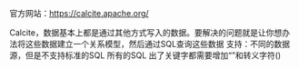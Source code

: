 官方网站：https://calcite.apache.org/

Calcite，数据基本上都是通过其他方式写入的数据。要解决的问题就是让你想办法将这些数据建立一个关系模型，然后通过SQL查询这些数据
支持：不同的数据源，但是不支持标准的SQL 所有的SQL 出了关键字都需要增加“”和转义字符(\)
